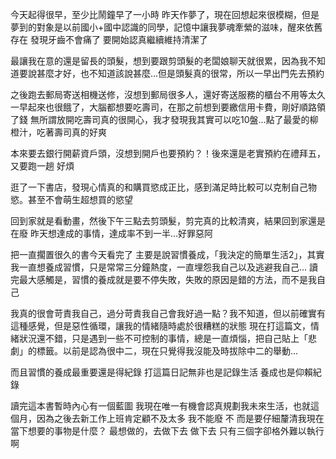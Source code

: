 今天起得很早，至少比鬧鐘早了一小時
昨天作夢了，現在回想起來很模糊，但是夢到的對象是以前國小+國中認識的同學，記憶中讓我夢魂牽縈的滋味，醒來依舊存在
發現牙齒不會痛了
要開始認真繼續維持清潔了

最讓我在意的還是留長的頭髮，想到要跟剪頭髮的老闆娘聊天就很累，因為我不知道要說甚麼才好，也不知道該說甚麼...但是頭髮真的很常，所以一早出門先去預約

之後跑去郵局寄送相機送修，沒想到郵局很多人，還好寄送服務的櫃台不用等太久
一早起來也很餓了，大腦都想要吃壽司，在那之前想到要繳信用卡費，剛好順路領了錢
無所謂放開吃壽司真的很開心，我才發現我其實可以吃10盤...點了最愛的柳橙汁，吃著壽司真的好爽

本來要去銀行開薪資戶頭，沒想到開戶也要預約？！後來還是老實預約在禮拜五，又要跑一趟
好煩

逛了一下書店，發現心情真的和購買慾成正比，感到滿足時比較可以克制自己物慾。甚至不會萌生超想買的慾望

回到家就是看動畫，然後下午三點去剪頭髮，剪完真的比較清爽，結果回到家還是在廢
昨天想達成的事情，達成率不到一半...好罪惡阿

把一直擱置很久的書今天看完了
主要是說習慣養成，「我決定的簡單生活2」，其實我一直想養成習慣，只是常常三分鐘熱度，一直埋怨我自己以及逃避我自己...
讀完最大感觸是，習慣的養成就是要不停失敗，失敗的原因是錯的方法，而不是我自己

我真的很會苛責我自己，過分苛責我自己會我好過一點？我不知道，但以前確實有這種感覺，但是惡性循環，讓我的情緒隨時處於很糟糕的狀態
現在打這篇文，情緒狀況還不錯，只是遇到一些不可控制的事情，總是一直煩惱，把自己貼上「悲劇」的標籤。以前是認為很中二，現在只覺得我沒能及時拔除中二的舉動...

而且習慣的養成最重要還是得紀錄
打這篇日記無非也是記錄生活
養成也是仰賴紀錄

讀完這本書暫時內心有一個藍圖
我現在唯一有機會認真規劃我未來生活，也就這個月，因為之後去新工作上班肯定顧不及太多
我不能廢
不
而是要仔細釐清我現在當下想要的事物是什麼？
最想做的，去做下去
做下去
只有三個字卻格外難以執行啊
